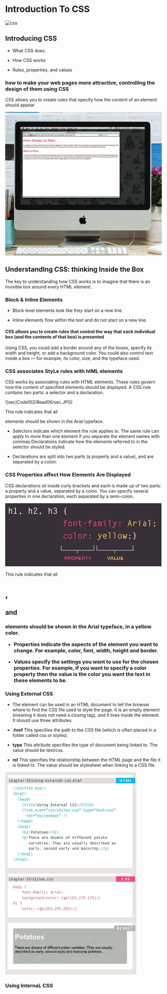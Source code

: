 # Introduction To CSS

![css](https://sabe.io/classes/css/hero.png)

## Introducing CSS

- What CSS does.

- How CSS works

- Rules, properties, and values

### how to make your web pages more attractive, controlling the design of them using CSS

CSS allows you to create rules that specify how the content of an element should appear

![first](Code102/Read06/first.JPG)

## UnderstandIng CSS: thinking Inside the Box

The key to understanding how CSS works is to imagine that there is an invisible box around every HTML element.

### Block & Inline Elements

- Block level elements look like they start on a new line.

- Inline elements flow within the text and do not start on a new line.

#### CSS allows you to create rules that control the way that each individual box (and the contents of that box) is presented

Using CSS, you could add a border around any of the boxes, specify its width and height, or add a background color. You could also control text inside a box — for example, its color, size, and the typeface used.

### CSS associates StyLe rules with htML elements

CSS works by associating rules with HTML elements. These rules govern how the content of specified elements should be displayed. A CSS rule contains two parts: a selector and a declaration.

![sec]Code102/Read06/sec.JPG)

This rule indicates that all <p>elements should be shown in the Arial typeface.

- Selectors indicate which element the rule applies to. The same rule can apply to more than one element if you separate the element names with commas.Declarations indicate how the elements referred to in the selector should be styled.

- Declarations are split into two parts (a property and a value), and are separated by a colon.

### CSS Properties affect How Elements Are Displayed

CSS declarations sit inside curly brackets and each is made up of two parts: a property and a value, separated by a colon. You can specify several properties in one declaration, each separated by a semi-colon.

![third](Code102/Read06/third.JPG)

This rule indicates that all <h1>, <h2> and <h3> elements should be shown in the Arial typeface, in a yellow color.

- Properties indicate the aspects of the element you want to change. For example, color, font, width, height and border.

- Values specify the settings you want to use for the chosen properties. For example, if you want to specify a color property then the value is the color you want the text in these elements to be.

### Using External CSS

- **<link>** The <link> element can be used in an HTML document to tell the browser where to find the CSS file used to style the page. It is an empty element (meaning it does not need a closing tag), and it lives inside the <head> element. It should use three attributes.

- **:href** This specifies the path to the CSS file (which is often placed in a folder called css or styles).

- **type** This attribute specifies the type of document being linked to. The value should be text/css.

- **rel** This specifies the relationship between the HTML page and the file it is linked to. The value should be stylesheet when linking to a CSS file.

![fourth](Code102/Read06/fourth.JPG)

### Using InternaL CSS

**<style>** You can also include CSS rules within an HTML page by placing them inside a <style> element, which usually sits inside the <head> element of the page.

The <style> element should use the type attribute to indicate that the styles are specified in CSS. The value should be text/css.

When building a site with more than one page, you should use an external CSS style sheet. This:

- Allows all pages to use the same style rules (rather than repeating them in each page).

- Keeps the content separate ●from how the page looks.

- Means you can change the styles used across all pages by altering just one file (rather than each individual page).

![fifth](Code102/Read/fifth.JPG)

### CSS Selectors

There are many different types of CSS selector that allow you to target rules to specific elements in an HTML document.

![six](Code102/Read06/Sixth.JPG)
